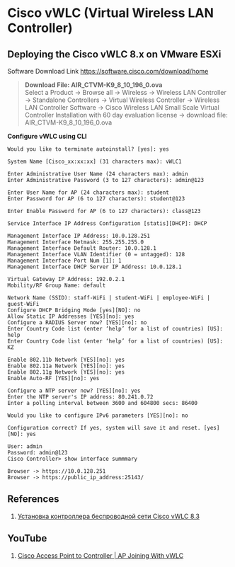 # Cisco vWLC (Virtual Wireless LAN Controller) 

## Deploying the Cisco vWLC 8.x on VMware ESXi

Software Download Link
https://software.cisco.com/download/home

> **Download File: AIR_CTVM-K9_8_10_196_0.ova**  
> Select a Product -> Browse all -> Wireless -> Wireless LAN Controller -> Standalone Controllers -> Virtual Wireless Controller -> Wireless LAN Controller Software -> Cisco Wireless LAN Small Scale Virtual Controller Installation with 60 day evaluation license -> download file: AIR_CTVM-K9_8_10_196_0.ova

**Configure vWLC using CLI**
```shell
Would you like to terminate autoinstall? [yes]: yes

System Name [Cisco_xx:xx:xx] (31 characters max): vWLC1

Enter Administrative User Name (24 characters max): admin
Enter Administrative Password (3 to 127 characters): admin@123

Enter User Name for AP (24 characters max): student
Enter Password for AP (6 to 127 characters): student@123

Enter Enable Password for AP (6 to 127 characters): class@123

Service Interface IP Address Configuration [statis][DHCP]: DHCP

Management Interface IP Address: 10.0.128.251
Management Interface Netmask: 255.255.255.0
Management Interface Default Router: 10.0.128.1
Management Interface VLAN Identifier (0 = untagged): 128
Management Interface Port Num [1]: 1
Management Interface DHCP Server IP Address: 10.0.128.1

Virtual Gateway IP Address: 192.0.2.1
Mobility/RF Group Name: default

Network Name (SSID): staff-WiFi | student-WiFi | employee-WiFi | guest-WiFi
Configure DHCP Bridging Mode [yes][NO]: no
Allow Static IP Addresses [YES][no]: yes
Configure a RADIUS Server now? [YES][no]: no
Enter Country Code list (enter ‘help’ for a list of countries) [US]: help
Enter Country Code list (enter ‘help’ for a list of countries) [US]: KZ

Enable 802.11b Network [YES][no]: yes
Enable 802.11a Network [YES][no]: yes
Enable 802.11g Network [YES][no]: yes
Enable Auto-RF [YES][no]: yes

Configure a NTP server now? [YES][no]: yes
Enter the NTP server's IP address: 80.241.0.72
Enter a polling interval between 3600 and 604800 secs: 86400

Would you like to configure IPv6 parameters [YES][no]: no

Configuration correct? If yes, system will save it and reset. [yes][NO]: yes

User: admin
Password: admin@123
Cisco Controller> show interface summmary

Browser -> httрs://10.0.128.251
Browser -> https://public_ip_address:25143/
```

## References
1) [Установка контроллера беспроводной сети Cisco vWLC 8.3](https://wiki.dno-it.ru/2023/12/04/ustanovka-cisco-vwlc-versii-8-3/)

## YouTube
1) [Cisco Access Point to Controller | AP Joining With vWLC](https://youtu.be/0xSkUGwonHk)
